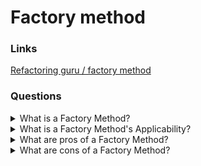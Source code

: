 # Factory method

### Links

[Refactoring guru / factory method](https://refactoring.guru/design-patterns/factory-method)

### Questions

<details>
  <summary>What is a Factory Method?</summary>

Factory Method is a creational design pattern that provides an interface for creating objects in a superclass but allows subclasses to alter the type of created objects.

</details>

<details>
  <summary>What is a Factory Method's Applicability?</summary>

- Use when beforehand unknown types and dependencies of the objects should work;
- Use for providing users of your library or framework with a way to extend its internal components;
- Use for saving system resources by reusing the existing exemplars instead of rebuilding them each time.

</details>

<details>
  <summary>What are pros of a Factory Method?</summary>

- Allows to avoid a tight coupling between the creator and the concrete products;
- It is possible to move the product creation code into one place in the program, making the code easier to support (The Single responsibility principle);
- It is possible to introduce new types of products into the program without breaking existing client code (Open/Closed Principle).

</details>

<details>
  <summary>What are cons of a Factory Method?</summary>

- Each new subclass increases the code complexity. The best-case scenario is when introducing the pattern into an existing hierarchy of creator classes

</details>
